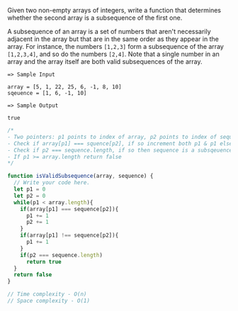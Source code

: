 Given two non-empty arrays of integers, write a function that determines whether the second array is a subsequence of the first one.

A subsequence of an array is a set of numbers that aren't necessarily adjacent in the array but that are in the same order as they appear in the array. For instance, the numbers `[1,2,3]` form a subsequence of the array `[1,2,3,4]`, and so do the numbers `[2,4]`. Note that a single number in an array and the array itself are both valid subsequences of the array.

```
=> Sample Input

array = [5, 1, 22, 25, 6, -1, 8, 10]
sqeuence = [1, 6, -1, 10]

=> Sample Output

true
```

```js
/*
- Two pointers: p1 points to index of array, p2 points to index of sequence.
- Check if array[p1] === squence[p2], if so increment both p1 & p1 else just increment p1. 
- Check if p2 === sequence.length, if so then sequence is a subsqeuence. 
- If p1 >= array.length return false
*/

function isValidSubsequence(array, sequence) {
  // Write your code here.
  let p1 = 0 
  let p2 = 0
  while(p1 < array.length){
    if(array[p1] === sequence[p2]){
      p1 += 1
      p2 += 1
    }
    if(array[p1] !== sequence[p2]){
      p1 += 1
    }
    if(p2 === sequence.length)
      return true
  }
  return false
}

// Time complexity - O(n)
// Space complexity - O(1)